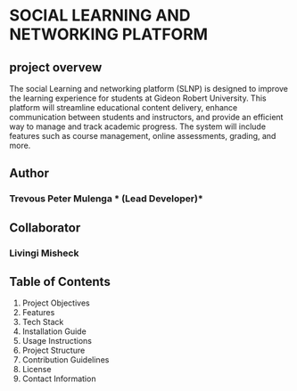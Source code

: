 # SOCIAL LEARNING AND NETWORKING PLATFORM 
## project  overvew

The social Learning and networking platform (SLNP) is designed to improve the learning experience for students at Gideon Robert University. This platform will streamline educational content delivery, enhance communication between students and instructors, and provide an efficient way to manage and track academic progress. The system will include features such as course management, online assessments, grading, and more.

## Author
### Trevous Peter Mulenga * (Lead Developer)*

## Collaborator
### Livingi Misheck

## Table of Contents
1. Project Objectives
2. Features 
3. Tech Stack 
4. Installation Guide
5. Usage Instructions
6. Project Structure 
7. Contribution Guidelines
8. License 
9. Contact Information
